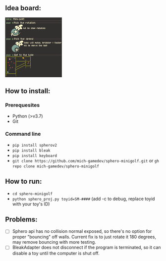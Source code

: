 ## Idea board:
![idea.png](https://github.com/mich-gamedev/sphero-minigolf/blob/main/idea.png?raw=true)

## How to install:
### Prerequesites
- Python (>v3.7)
- Git
### Command line
- `pip install spherov2`
- `pip install bleak`
- `pip install keyboard`
- `git clone https://github.com/mich-gamedev/sphero-minigolf.git` or `gh repo clone mich-gamedev/sphero-minigolf`

## How to run:
- `cd sphero-minigolf`
- `python sphero_proj.py toyid=SM-####` (add -c to debug, replace toyid with your toy's ID)

## Problems:
- [ ] Sphero api has no collision normal exposed, so there's no option for proper "bouncing" off walls. Current fix is to just rotate it 180 degrees, may remove bouncing with more testing.
- [ ] BleakAdapter does not disconnect if the program is terminated, so it can disable a toy until the computer is shut off.